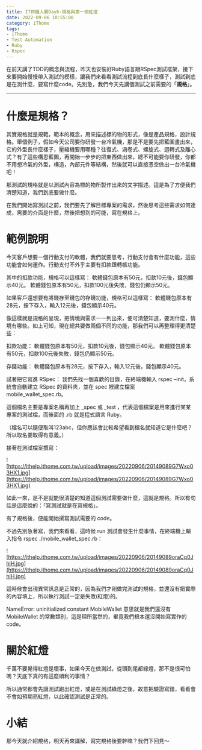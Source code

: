 ```yaml
---
title: IT邦鐵人賽Day6-規格與第一個紅燈
date: 2022-09-06 10:55:00
category: iThome
tags: 
- iThome
- Test Automation
- Ruby
- Rspec
---
```

在前天講了TDD的概念與流程，昨天也安裝好Ruby語言跟RSpec測試框架，接下來要開始慢慢帶入測試的模樣，讓我們來看看測試流程到底長什麼樣子，測試到底是在測什麼，要寫什麼code。先別急，我們今天先講個測試之前需要的「**規格**」。

<!--more-->
---

# 什麼是規格？
其實規格就是規範，範本的概念，用來描述標的物的形式，像是產品規格，設計規格。舉個例子，假如今天公司要你研發一台冷氣機，那是不是要先把藍圖畫出來，它的外型長什麼樣子，壓縮機要用哪種？往復式、渦卷式、螺旋式、迴轉式及離心式？有了這些構思藍圖，再開始一步步的把東西做出來，總不可能要你研發，你都不用想冷氣的外型，構造，內部元件等結構，然後就可以直接憑空做出一台冷氣機吧！

那測試的規格就是以測試內容為標的物所製作出來的文字描述。這是為了方便我們清楚知道，我們到底要做什麼。

在我們開始寫測試之前，我們要先了解目標專案的需求，然後思考這些需求如何達成，需要的介面是什麼，然後把想到的可能，寫在規格上。

# 範例說明
今天客戶想要一個行動支付的軟體，我們就要思考，行動支付會有什麼功能，這些功能會如何運作。行動支付不外乎主要有扣款跟轉帳功能。

其中的扣款功能，規格可以這樣寫：
軟體錢包原本有50元，扣款10元後，錢包顯示40元。
軟體錢包原本有50元，扣款100元後失敗，錢包仍顯示50元。

如果客戶還想要有將錢存至錢包的存錢功能，規格可以這樣寫：
軟體錢包原本有28元，按下存入，輸入12元後，錢包顯示40元。

像這樣就是規格的呈現，把情境與需求一一列出來，便可清楚知道，要測什麼，情境有哪些。如上可知，現在總共要做兩個不同的功能，那我們可以再整理得更清楚些：

扣款功能：
軟體錢包原本有50元，扣款10元後，錢包顯示40元。
軟體錢包原本有50元，扣款100元後失敗，錢包仍顯示50元。

存錢功能：
軟體錢包原本有28元，按下存入，輸入12元後，錢包顯示40元。

試著把它寫進 RSpec：
我們先找一個喜歡的目錄，在終端機輸入 rspec –init，系統會自動建立 RSpec 的資料夾，並在 spec 裡建立檔案 mobile_wallet_spec.rb。

這個檔名主要是專案名稱再加上 _spec 或 _test ，代表這個檔案是用來進行某某專案的測試檔，而後面的 .rb 就是程式語言 Ruby。

（檔名可以隨便取叫123abc，但你應該會比較希望看到檔名就知道它是什麼吧？所以取名要取得有意義。）

接著在測試檔案撰寫：

![https://ithelp.ithome.com.tw/upload/images/20220906/20149089G7Wxo03HX1.jpg](https://ithelp.ithome.com.tw/upload/images/20220906/20149089G7Wxo03HX1.jpg)

如此一來，是不是就能很清楚的知道這個測試需要做什麼，這就是規格。所以有句話是這麼說的：「寫測試就是在寫規格」。

有了規格後，便能開始撰寫測試需要的 code。

不過先別急著寫，我們來看看，這時候 run 測試會發生什麼事情，在終端機上輸入指令 rspec ./mobile_wallet_spec.rb：

![https://ithelp.ithome.com.tw/upload/images/20220906/20149089oraCq0JhlH.jpg](https://ithelp.ithome.com.tw/upload/images/20220906/20149089oraCq0JhlH.jpg)

這時候會出現異常訊息是正常的，因為我們才剛做完測試的規格，並還沒有把實際的內容填上，所以執行測試一定是失敗(紅燈)的。

NameError: uninitialized constant MobileWallet
意思就是我們還沒有 MobileWallet 的常數類別，這是理所當然的，畢竟我們根本還沒開始寫實作的 code。

# 關於紅燈
千萬不要覺得紅燈是壞事，如果今天在做測試，從頭到尾都綠燈，那不是很可怕嗎？天底下真的有這麼順利的事情？

所以通常都會先讓測試跑出紅燈，或是在測試綠燈之後，故意把驗證寫錯，看看會不會如預期亮紅燈，以此確認測試是正常的。

# 小結
那今天就介紹規格，明天再來講解，寫完規格後要幹嘛？我們下回見～
